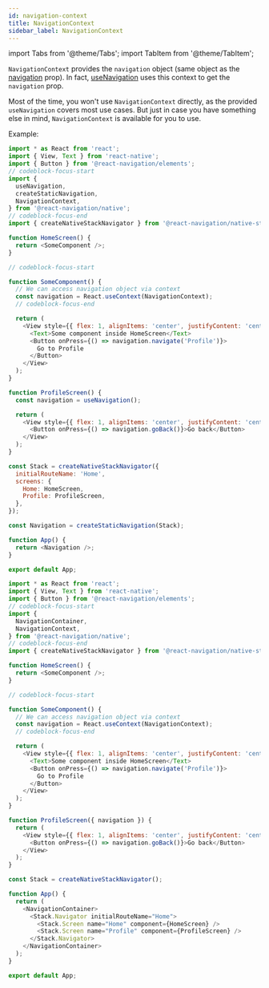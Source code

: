 ```yaml
---
id: navigation-context
title: NavigationContext
sidebar_label: NavigationContext
---
```


import Tabs from '@theme/Tabs';
import TabItem from '@theme/TabItem';

`NavigationContext` provides the `navigation` object (same object as the [navigation](navigation-object.md) prop). In fact, [useNavigation](use-navigation.md) uses this context to get the `navigation` prop.

Most of the time, you won't use `NavigationContext` directly, as the provided `useNavigation` covers most use cases. But just in case you have something else in mind, `NavigationContext` is available for you to use.

Example:

<Tabs groupId="config" queryString="config">
<TabItem value="static" label="Static" default>

```js name="Navigation context" snack version=7 dependencies=@react-navigation/elements
import * as React from 'react';
import { View, Text } from 'react-native';
import { Button } from '@react-navigation/elements';
// codeblock-focus-start
import {
  useNavigation,
  createStaticNavigation,
  NavigationContext,
} from '@react-navigation/native';
// codeblock-focus-end
import { createNativeStackNavigator } from '@react-navigation/native-stack';

function HomeScreen() {
  return <SomeComponent />;
}

// codeblock-focus-start

function SomeComponent() {
  // We can access navigation object via context
  const navigation = React.useContext(NavigationContext);
  // codeblock-focus-end

  return (
    <View style={{ flex: 1, alignItems: 'center', justifyContent: 'center' }}>
      <Text>Some component inside HomeScreen</Text>
      <Button onPress={() => navigation.navigate('Profile')}>
        Go to Profile
      </Button>
    </View>
  );
}

function ProfileScreen() {
  const navigation = useNavigation();

  return (
    <View style={{ flex: 1, alignItems: 'center', justifyContent: 'center' }}>
      <Button onPress={() => navigation.goBack()}>Go back</Button>
    </View>
  );
}

const Stack = createNativeStackNavigator({
  initialRouteName: 'Home',
  screens: {
    Home: HomeScreen,
    Profile: ProfileScreen,
  },
});

const Navigation = createStaticNavigation(Stack);

function App() {
  return <Navigation />;
}

export default App;
```

</TabItem>
<TabItem value="dynamic" label="Dynamic" default>

```js name="Navigation context" snack version=7 dependencies=@react-navigation/elements
import * as React from 'react';
import { View, Text } from 'react-native';
import { Button } from '@react-navigation/elements';
// codeblock-focus-start
import {
  NavigationContainer,
  NavigationContext,
} from '@react-navigation/native';
// codeblock-focus-end
import { createNativeStackNavigator } from '@react-navigation/native-stack';

function HomeScreen() {
  return <SomeComponent />;
}

// codeblock-focus-start

function SomeComponent() {
  // We can access navigation object via context
  const navigation = React.useContext(NavigationContext);
  // codeblock-focus-end

  return (
    <View style={{ flex: 1, alignItems: 'center', justifyContent: 'center' }}>
      <Text>Some component inside HomeScreen</Text>
      <Button onPress={() => navigation.navigate('Profile')}>
        Go to Profile
      </Button>
    </View>
  );
}

function ProfileScreen({ navigation }) {
  return (
    <View style={{ flex: 1, alignItems: 'center', justifyContent: 'center' }}>
      <Button onPress={() => navigation.goBack()}>Go back</Button>
    </View>
  );
}

const Stack = createNativeStackNavigator();

function App() {
  return (
    <NavigationContainer>
      <Stack.Navigator initialRouteName="Home">
        <Stack.Screen name="Home" component={HomeScreen} />
        <Stack.Screen name="Profile" component={ProfileScreen} />
      </Stack.Navigator>
    </NavigationContainer>
  );
}

export default App;
```

</TabItem>
</Tabs>
